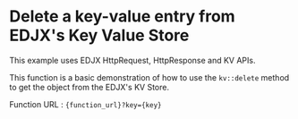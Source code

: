 <!--
title: .'Delete a key-value entry from EDJX's Key Value Store'
description: 'An example that deletes a key-value entry from EDJX's Key Value Store'
platform: EDJX
language: Rust
-->

# Delete a key-value entry from EDJX's Key Value Store

This example uses EDJX HttpRequest, HttpResponse and KV APIs.

This function is a basic demonstration of how to use the `kv::delete` method to get the object from the EDJX's KV Store.

Function URL : `{function_url}?key={key}`
